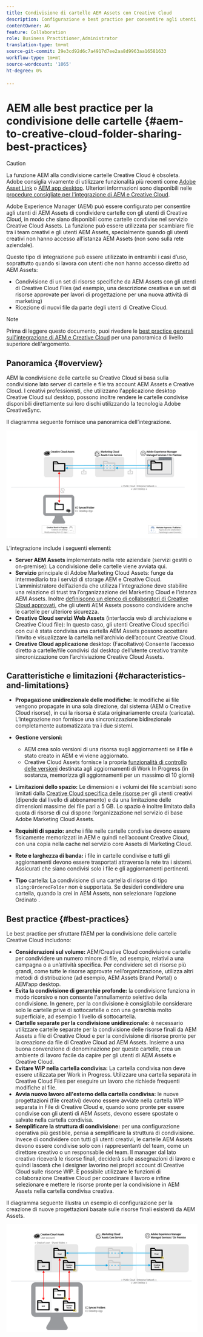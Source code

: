 ```yaml
---
title: Condivisione di cartelle AEM Assets con Creative Cloud
description: Configurazione e best practice per consentire agli utenti di Adobe Experience Manager Assets di scambiare cartelle di risorse con gli utenti di Adobe Creative Cloud.
contentOwner: AG
feature: Collaboration
role: Business Practitioner,Administrator
translation-type: tm+mt
source-git-commit: 29e3cd92d6c7a4917d7ee2aa8d9963aa16581633
workflow-type: tm+mt
source-wordcount: '1065'
ht-degree: 0%

---
```



# AEM alle best practice per la condivisione delle cartelle {#aem-to-creative-cloud-folder-sharing-best-practices}

>[!CAUTION]
>
>La funzione AEM alla condivisione cartelle Creative Cloud è obsoleta. Adobe consiglia vivamente di utilizzare funzionalità più recenti come [Adobe Asset Link](https://helpx.adobe.com/enterprise/admin-guide.html/enterprise/using/adobe-asset-link.ug.html) o [AEM app desktop](https://experienceleague.adobe.com/docs/experience-manager-desktop-app/using/using.html). Ulteriori informazioni sono disponibili nelle [procedure consigliate per l&#39;integrazione di AEM e Creative Cloud](/help/assets/aem-cc-integration-best-practices.md).

Adobe Experience Manager (AEM) può essere configurato per consentire agli utenti di AEM Assets di condividere cartelle con gli utenti di Creative Cloud, in modo che siano disponibili come cartelle condivise nel servizio Creative Cloud Assets. La funzione può essere utilizzata per scambiare file tra i team creativi e gli utenti AEM Assets, specialmente quando gli utenti creativi non hanno accesso all’istanza AEM Assets (non sono sulla rete aziendale).

Questo tipo di integrazione può essere utilizzato in entrambi i casi d’uso, soprattutto quando si lavora con utenti che non hanno accesso diretto ad AEM Assets:

* Condivisione di un set di risorse specifiche da AEM Assets con gli utenti di Creative Cloud Files (ad esempio, una descrizione creativa e un set di risorse approvate per lavori di progettazione per una nuova attività di marketing)
* Ricezione di nuovi file da parte degli utenti di Creative Cloud.

>[!NOTE]
>
>Prima di leggere questo documento, puoi rivedere le [best practice generali sull&#39;integrazione di AEM e Creative Cloud](aem-cc-integration-best-practices.md) per una panoramica di livello superiore dell&#39;argomento.

## Panoramica {#overview}

AEM la condivisione delle cartelle su Creative Cloud si basa sulla condivisione lato server di cartelle e file tra account AEM Assets e Creative Cloud. I creativi professionisti, che utilizzano l&#39;applicazione desktop Creative Cloud sul desktop, possono inoltre rendere le cartelle condivise disponibili direttamente sui loro dischi utilizzando la tecnologia Adobe CreativeSync.

Il diagramma seguente fornisce una panoramica dell’integrazione.

![chlimage_1-406](assets/chlimage_1-406.png)

L’integrazione include i seguenti elementi:

* **Server AEM Assets** implementato nella rete aziendale (servizi gestiti o on-premise): La condivisione delle cartelle viene avviata qui.
* **Servizio** principale di Adobe Marketing Cloud Assets: funge da intermediario tra i servizi di storage AEM e Creative Cloud. L’amministratore dell’azienda che utilizza l’integrazione deve stabilire una relazione di trust tra l’organizzazione del Marketing Cloud e l’istanza AEM Assets. Inoltre [definiscono un elenco di collaboratori di Creative Cloud approvati](https://experienceleague.adobe.com/docs/core-services/interface/assets/t-admin-add-cc-user.html?lang=en#assets), che gli utenti AEM Assets possono condividere anche le cartelle per ulteriore sicurezza.
* **Creative Cloud servizi Web Assets**  (interfaccia web di archiviazione e Creative Cloud file): In questo caso, gli utenti Creative Cloud specifici con cui è stata condivisa una cartella AEM Assets possono accettare l’invito e visualizzare la cartella nell’archivio dell’account Creative Cloud.
* **Creative Cloud applicazione** desktop: (Facoltativo) Consente l’accesso diretto a cartelle/file condivisi dal desktop dell’utente creativo tramite sincronizzazione con l’archiviazione Creative Cloud Assets.

## Caratteristiche e limitazioni {#characteristics-and-limitations}

* **Propagazione unidirezionale delle modifiche:** le modifiche ai file vengono propagate in una sola direzione, dal sistema (AEM o Creative Cloud risorse), in cui la risorsa è stata originariamente creata (caricata). L’integrazione non fornisce una sincronizzazione bidirezionale completamente automatizzata tra i due sistemi.

* **Gestione versioni:**

   * AEM crea solo versioni di una risorsa sugli aggiornamenti se il file è stato creato in AEM e vi viene aggiornato.
   * Creative Cloud Assets fornisce la propria [funzionalità di controllo delle versioni](https://helpx.adobe.com/creative-cloud/help/versioning-faq.html) destinata agli aggiornamenti di Work In Progress (in sostanza, memorizza gli aggiornamenti per un massimo di 10 giorni)

* **Limitazioni dello spazio:** Le dimensioni e i volumi dei file scambiati sono limitati dalla  [Creative Cloud specifica delle risorse ](https://helpx.adobe.com/creative-cloud/kb/file-storage-quota.html) per gli utenti creativi (dipende dal livello di abbonamento) e da una limitazione delle dimensioni massime dei file pari a 5 GB. Lo spazio è inoltre limitato dalla quota di risorse di cui dispone l’organizzazione nel servizio di base Adobe Marketing Cloud Assets.

* **Requisiti di spazio:** anche i file nelle cartelle condivise devono essere fisicamente memorizzati in AEM e quindi nell’account Creative Cloud, con una copia nella cache nel servizio core Assets di Marketing Cloud.
* **Rete e larghezza di banda:** i file in cartelle condivise e tutti gli aggiornamenti devono essere trasportati attraverso la rete tra i sistemi. Assicurati che siano condivisi solo i file e gli aggiornamenti pertinenti.
* **Tipo** cartella: La condivisione di una cartella di risorse di tipo  `sling:OrderedFolder` non è supportata. Se desideri condividere una cartella, quando la crei in AEM Assets, non selezionare l’opzione Ordinato .

## Best practice {#best-practices}

Le best practice per sfruttare l’AEM per la condivisione delle cartelle Creative Cloud includono:

* **Considerazioni sul volume:** AEM/Creative Cloud condivisione cartelle per condividere un numero minore di file, ad esempio, relativi a una campagna o a un’attività specifica. Per condividere set di risorse più grandi, come tutte le risorse approvate nell’organizzazione, utilizza altri metodi di distribuzione (ad esempio, AEM Assets Brand Portal) o AEM’app desktop.
* **Evita la condivisione di gerarchie profonde:** la condivisione funziona in modo ricorsivo e non consente l&#39;annullamento selettivo della condivisione. In genere, per la condivisione è consigliabile considerare solo le cartelle prive di sottocartelle o con una gerarchia molto superficiale, ad esempio 1 livello di sottocartella.
* **Cartelle separate per la condivisione unidirezionale:** è necessario utilizzare cartelle separate per la condivisione delle risorse finali da AEM Assets a file di Creative Cloud e per la condivisione di risorse pronte per la creazione da file di Creative Cloud ad AEM Assets. Insieme a una buona convenzione di denominazione per queste cartelle, crea un ambiente di lavoro facile da capire per gli utenti di AEM Assets e Creative Cloud.
* **Evitare WIP nella cartella condivisa:** La cartella condivisa non deve essere utilizzata per Work in Progress. Utilizzare una cartella separata in Creative Cloud Files per eseguire un lavoro che richiede frequenti modifiche al file.
* **Avvia nuovo lavoro all&#39;esterno della cartella condivisa:** le nuove progettazioni (file creativi) devono essere avviate nella cartella WIP separata in File di Creative Cloud e, quando sono pronte per essere condivise con gli utenti di AEM Assets, devono essere spostate o salvate nella cartella condivisa.
* **Semplificare la struttura di condivisione:** per una configurazione operativa più gestibile, pensa a semplificare la struttura di condivisione. Invece di condividere con tutti gli utenti creativi, le cartelle AEM Assets devono essere condivise solo con i rappresentanti del team, come un direttore creativo o un responsabile del team. Il manager dal lato creativo riceverà le risorse finali, deciderà sulle assegnazioni di lavoro e quindi lascerà che i designer lavorino nei propri account di Creative Cloud sulle risorse WIP. È possibile utilizzare le funzioni di collaborazione Creative Cloud per coordinare il lavoro e infine selezionare e mettere le risorse pronte per la condivisione in AEM Assets nella cartella condivisa creativa.

Il diagramma seguente illustra un esempio di configurazione per la creazione di nuove progettazioni basate sulle risorse finali esistenti da AEM Assets.

![chlimage_1-407](assets/chlimage_1-407.png)

